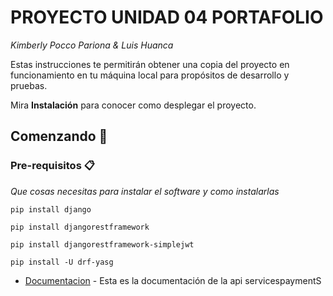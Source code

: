 # PROYECTO UNIDAD 04 PORTAFOLIO
_Kimberly Pocco Pariona & Luis Huanca_

Estas instrucciones te permitirán obtener una copia del proyecto en funcionamiento en tu máquina local para propósitos de desarrollo y pruebas.

Mira **Instalación** para conocer como desplegar el proyecto.
## Comenzando 🚀

### Pre-requisitos 📋

_Que cosas necesitas para instalar el software y como instalarlas_


```
pip install django
```
```
pip install djangorestframework
```
```
pip install djangorestframework-simplejwt
```
```
pip install -U drf-yasg
```

* [Documentacion]() - Esta es la documentación de la api servicespaymentS


